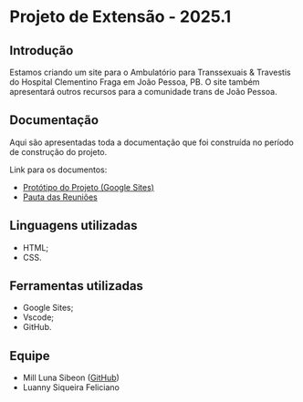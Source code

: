 # Projeto de Extensão - 2025.1

## Introdução

Estamos criando um site para o Ambulatório para Transsexuais & Travestis do Hospital Clementino Fraga em João Pessoa, PB. O site também apresentará outros recursos para a comunidade trans de João Pessoa.

## Documentação

Aqui são apresentadas toda a documentação que foi construída no período de construção do projeto.

Link para os documentos:
* [Protótipo do Projeto (Google Sites)](https://sites.google.com/view/ambulatoriott/in%C3%ADcio)
* [Pauta das Reuniões](https://docs.google.com/document/d/1XgkMNlW921EWIRlzRQXgFcVFnWxZfLVmgyAGzu6d6dg/edit?usp=sharing)

## Linguagens utilizadas

* HTML;
* CSS.

## Ferramentas utilizadas

* Google Sites;
* Vscode;
* GitHub.

## Equipe

* Mill Luna Sibeon ([GitHub](https://github.com/mill-16))
* Luanny Siqueira Feliciano
